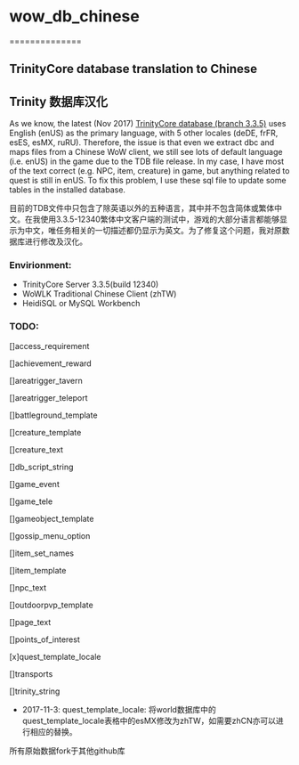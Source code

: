 # wow_db_chinese
==============
## TrinityCore database translation to Chinese
## Trinity 数据库汉化

As we know, the latest (Nov 2017) [TrinityCore database (branch 3.3.5)](https://github.com/TrinityCore/TrinityCore/releases) uses English (enUS) as the primary language, with 5 other locales (deDE, frFR, esES, esMX, ruRU). Therefore, the issue is that even we extract dbc and maps files from a Chinese WoW client, we still see lots of default language (i.e. enUS) in the game due to the TDB file release. In my case, I have most of the text correct (e.g. NPC, item, creature) in game, but anything related to quest is still in enUS. To fix this problem, I use these sql file to update some tables in the installed database.

目前的TDB文件中只包含了除英语以外的五种语言，其中并不包含简体或繁体中文。在我使用3.3.5-12340繁体中文客户端的测试中，游戏的大部分语言都能够显示为中文，唯任务相关的一切描述都仍显示为英文。为了修复这个问题，我对原数据库进行修改及汉化。

### Envirionment:
* TrinityCore Server 3.3.5(build 12340)
* WoWLK Traditional Chinese Client (zhTW)
* HeidiSQL or MySQL Workbench

### TODO:

[]access_requirement

[]achievement_reward

[]areatrigger_tavern

[]areatrigger_teleport

[]battleground_template

[]creature_template

[]creature_text

[]db_script_string

[]game_event

[]game_tele

[]gameobject_template

[]gossip_menu_option

[]item_set_names

[]item_template

[]npc_text

[]outdoorpvp_template

[]page_text

[]points_of_interest

[x]quest_template_locale

[]transports

[]trinity_string

* 2017-11-3: quest_template_locale: 将world数据库中的quest_template_locale表格中的esMX修改为zhTW，如需要zhCN亦可以进行相应的替换。


所有原始数据fork于其他github库
